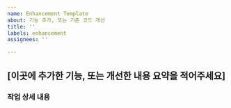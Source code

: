 ```yaml
---
name: Enhancement Template
about: 기능 추가, 또는 기존 코드 개선
title: ''
labels: enhancement
assignees: ''

---
```


## [이곳에 추가한 기능,  또는 개선한 내용 요약을 적어주세요]

### 작업 상세 내용